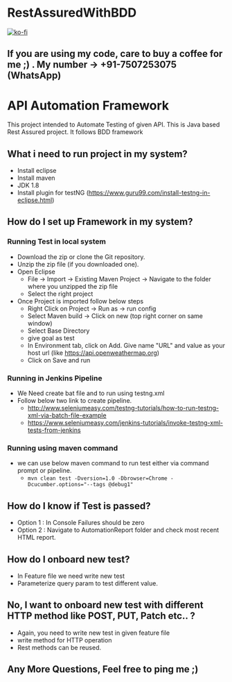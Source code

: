 # RestAssuredWithBDD
[![ko-fi](https://ko-fi.com/img/githubbutton_sm.svg)](https://ko-fi.com/Z8Z87PJ6C)
## If you are using my code, care to buy a coffee for me ;) . My number -> +91-7507253075 (WhatsApp) 

# API Automation Framework

This project intended to Automate Testing of given API. 
This is Java based Rest Assured project. It follows  BDD framework

## What i need to run project in my system?

* Install eclipse 
* Install maven
* JDK 1.8
* Install plugin for testNG (https://www.guru99.com/install-testng-in-eclipse.html)

## How do I set up Framework in my system? 

### Running Test in local system 
 * Download the zip or clone the Git repository.
 * Unzip the zip file (if you downloaded one).
 * Open Eclipse
 	* File -> Import -> Existing Maven Project -> Navigate to the folder where you unzipped the zip file
	* Select the right project
 * Once Project is imported follow below steps
 	* Right Click on Project -> Run as -> run config
 	* Select Maven build -> Click on new (top right corner on same window)
 	* Select Base Directory
 	* give goal as test
 	* In Environment tab, click on Add. Give name "URL" and value as your host url (like https://api.openweathermap.org) 
 	* Click on Save and run

### Running in Jenkins Pipeline
 * We Need create bat file and to run using testng.xml 
 * Follow below two link to create pipeline.
     * http://www.seleniumeasy.com/testng-tutorials/how-to-run-testng-xml-via-batch-file-example
     * https://www.seleniumeasy.com/jenkins-tutorials/invoke-testng-xml-tests-from-jenkins

### Running using maven command
 * we can use below maven command to run test either via command prompt or pipeline.
      * ```mvn clean test -Dversion=1.0 -Dbrowser=Chrome -Dcucumber.options="--tags @debug1"```
   
## How do I know if Test is passed? 
 * Option 1 : In Console Failures should be zero
 * Option 2 : Navigate to AutomationReport folder and check most recent HTML report.
 
## How do I onboard new test? 
 * In Feature file we need write new test
 * Parameterize query param to test different value.
 
## No, I want to onboard new test with different HTTP method like POST, PUT, Patch etc.. ? 
 * Again, you need to write new test in given feature file
 * write method for HTTP operation
 * Rest methods can be reused.
 
## Any More Questions, Feel free to ping me ;)    


